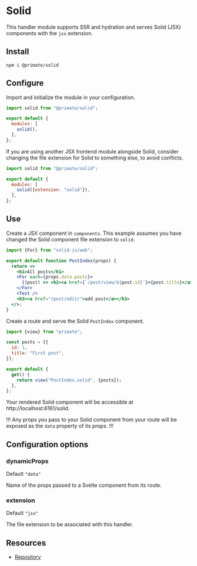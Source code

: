 # Solid

This handler module supports SSR and hydration and serves Solid (JSX)
components with the `jsx` extension.

## Install

`npm i @primate/solid`

## Configure

Import and initialize the module in your configuration.

```js caption=primate.config.js
import solid from "@primate/solid";

export default {
  modules: [
    solid(),
  ],
};
```

If you are using another JSX frontend module alongside Solid, consider changing
the file extension for Solid to something else, to avoid conflicts.

```js caption=primate.config.js
import solid from "@primate/solid";

export default {
  modules: [
    solid({extension: "solid"}),
  ],
};
```

## Use

Create a JSX component in `components`. This example assumes you have changed
the Solid component file extension to `solid`.

```jsx caption=components/PostIndex.solid
import {For} from "solid-js/web";

export default function PostIndex(props) {
  return <>
    <h1>All posts</h1>
    <For each={props.data.posts}>
      {(post) => <h2><a href={`/post/view/${post.id}`}>{post.title}</a></h2>}
    </For>
    <Test />
    <h3><a href="/post/edit/">add post</a></h3>
  </>;
}
```

Create a route and serve the Solid `PostIndex` component.

```js caption=routes/solid.js
import {view} from "primate";

const posts = [{
  id: 1,
  title: "First post",
}];

export default {
  get() {
    return view("PostIndex.solid", {posts});
  },
};
```

Your rendered Solid component will be accessible at
http://localhost:6161/solid.

!!!
Any props you pass to your Solid component from your route will be exposed
as the `data` property of its props.
!!!

## Configuration options

### dynamicProps

Default `"data"`

Name of the props passed to a Svelte component from its route.

### extension

Default `"jsx"`

The file extension to be associated with this handler.

## Resources

* [Repository][repo]

[repo]: https://github.com/primatejs/primate/tree/master/packages/solid
